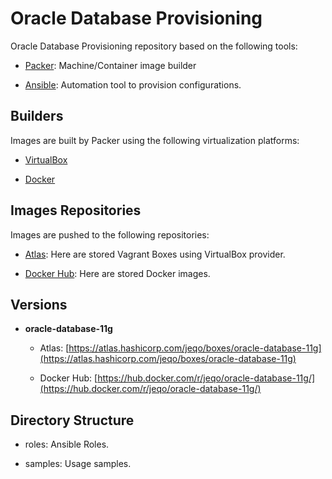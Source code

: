 Oracle Database Provisioning
============================

Oracle Database Provisioning repository based on the following tools:

- [Packer](https://packer.io/): Machine/Container image builder

- [Ansible](http://www.ansible.com/): Automation tool to provision configurations.

Builders
--------

Images are built by Packer using the following virtualization platforms:

- [VirtualBox](http://virtualbox.org/)

- [Docker](http://docker.com/)

Images Repositories
-------------------

Images are pushed to the following repositories:

- [Atlas](http://atlas.hashicorp.com/): Here are stored Vagrant Boxes using
VirtualBox provider.

- [Docker Hub](https://hub.docker.com/): Here are stored Docker images.

Versions
--------

- **oracle-database-11g**

  - Atlas: [https://atlas.hashicorp.com/jeqo/boxes/oracle-database-11g](https://atlas.hashicorp.com/jeqo/boxes/oracle-database-11g)

  - Docker Hub: [https://hub.docker.com/r/jeqo/oracle-database-11g/](https://hub.docker.com/r/jeqo/oracle-database-11g/)

Directory Structure
-------------------

- roles: Ansible Roles.

- samples: Usage samples.
